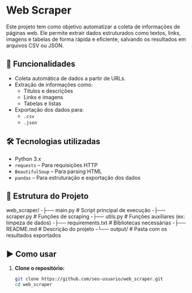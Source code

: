 # Web Scraper

Este projeto tem como objetivo automatizar a coleta de informações de páginas web. Ele permite extrair dados estruturados como textos, links, imagens e tabelas de forma rápida e eficiente, salvando os resultados em arquivos CSV ou JSON.

## 🚀 Funcionalidades

- Coleta automática de dados a partir de URLs.
- Extração de informações como:
  - Títulos e descrições
  - Links e imagens
  - Tabelas e listas
- Exportação dos dados para:
  - `.csv`
  - `.json`

## 🛠️ Tecnologias utilizadas

- Python 3.x
- `requests` – Para requisições HTTP
- `BeautifulSoup` – Para parsing HTML
- `pandas` – Para estruturação e exportação dos dados

## 📁 Estrutura do Projeto

web_scraper/
-├── main.py # Script principal de execução
-├── scraper.py # Funções de scraping
-├── utils.py # Funções auxiliares (ex: limpeza de dados)
-├── requirements.txt # Bibliotecas necessárias
-├── README.md # Descrição do projeto
-└── output/ # Pasta com os resultados exportados


## ▶️ Como usar

1. **Clone o repositório:**
   ```bash
   git clone https://github.com/seu-usuario/web_scraper.git
   cd web_scraper
